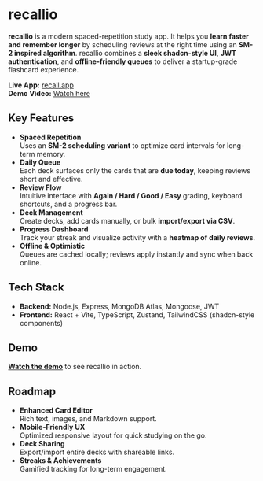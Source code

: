 # recallio

**recallio** is a modern spaced-repetition study app. It helps you **learn faster and remember longer** by scheduling reviews at the right time using an **SM-2 inspired algorithm**. recallio combines a **sleek shadcn-style UI**, **JWT authentication**, and **offline-friendly queues** to deliver a startup-grade flashcard experience.

**Live App:** [recall.app](https://recallio-five.vercel.app/)  
**Demo Video:** [Watch here](demo_link_here)  

## Key Features

- **Spaced Repetition**  
  Uses an **SM-2 scheduling variant** to optimize card intervals for long-term memory.  
- **Daily Queue**  
  Each deck surfaces only the cards that are **due today**, keeping reviews short and effective.  
- **Review Flow**  
  Intuitive interface with **Again / Hard / Good / Easy** grading, keyboard shortcuts, and a progress bar.  
- **Deck Management**  
  Create decks, add cards manually, or bulk **import/export via CSV**.  
- **Progress Dashboard**  
  Track your streak and visualize activity with a **heatmap of daily reviews**.  
- **Offline & Optimistic**  
  Queues are cached locally; reviews apply instantly and sync when back online.  

## Tech Stack

- **Backend:** Node.js, Express, MongoDB Atlas, Mongoose, JWT  
- **Frontend:** React + Vite, TypeScript, Zustand, TailwindCSS (shadcn-style components)  

## Demo

**[Watch the demo](demo_link_here)** to see recallio in action.  

## Roadmap
- **Enhanced Card Editor**  
  Rich text, images, and Markdown support.  
- **Mobile-Friendly UX**  
  Optimized responsive layout for quick studying on the go.  
- **Deck Sharing**  
  Export/import entire decks with shareable links.  
- **Streaks & Achievements**  
  Gamified tracking for long-term engagement.  
